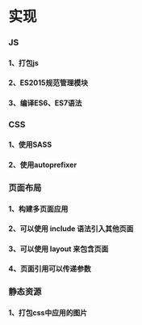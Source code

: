 # 实现

### JS
#### 1、打包js
#### 2、ES2015规范管理模块
#### 3、编译ES6、ES7语法

### CSS
#### 1、使用SASS
#### 2、使用autoprefixer

### 页面布局
#### 1、构建多页面应用
#### 2、可以使用 include 语法引入其他页面
#### 3、可以使用 layout 来包含页面
#### 4、页面引用可以传递参数

### 静态资源
#### 1、打包css中应用的图片

